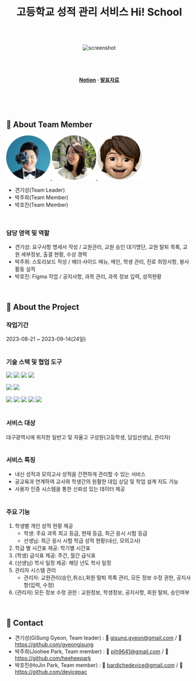 <div align="center">

  <h1>고등학교 성적 관리 서비스 Hi! School</h1>
  <br><br><br>
  
  
<!-- Badges -->
<!-- Screenshots -->

<div align="center"> 
  <img src="assets/1.시안.png" alt="screenshot" />
</div>

<br><br>

<h4>
    <a href="https://heeheepark.notion.site/team_c-c0c5b2a4fe2b4ddab7acde1638bc4e67?pvs=4">Notion</a>
  <span> · </span>
    <a href="https://www.canva.com/design/DAFq6ul3FIQ/FWsmdrQ-RLDoM2DY87YasA/view?utm_content=DAFq6ul3FIQ&utm_campaign=designshare&utm_medium=link&utm_source=publishsharelink">발표자료</a>
  </h4>
</div>

<br /><br><br>

<!-- TechStack -->

## :space_invader: About Team Member


<a href="https://github.com/gyeongisung">
<img src="/src/assets/developer2.png" width="120px" height="120px">
</a>
<a href="https://github.com/heeheepark">
  <img src="/src/assets/developer1.png" width="120px" height="120px"/>
</a>
<a href="https://github.com/devicepac">
<img src="/src/assets/developer3.png" width="120px" height="120px">
</a>

- 견기성(Team Leader)
- 박주희(Team Member)
- 박호진(Team Member)

<br>

### 담당 영역 및 역할

- 견기성: 요구사항 명세서 작성 / 교원관리, 교원 승인 대기명단, 교원 탈퇴 목록, 교원 세부정보, 출결 현황, 수상 경력
- 박주희: 스토리보드 작성 / 헤더·사이드 메뉴, 메인, 학생 관리, 진로 희망사항, 봉사활동 실적
- 박호진: Figma 작업 / 공지사항, 과목 관리, 과목 정보 입력, 성적현황

<br>
<!-- About the Project -->

## :star2: About the Project

### 작업기간

2023-08-21 ~ 2023-09-14(24일)
<br><br>

<!-- Getting Started -->

### 기술 스택 및 협업 도구

<img src="https://img.shields.io/badge/React-61DAFB?style=flat&logo=React&logoColor=white" /> <img src="https://img.shields.io/badge/HTML5-E34F26?style=flat&logo=HTML5&logoColor=white" /> <img src="https://img.shields.io/badge/CSS3-1572B6?style=flat&logo=CSS3&logoColor=white" /> <img src="https://img.shields.io/badge/JavaScript-F7DF1E?style=flat&logo=JavaScript&logoColor=white" /> 

<img src="https://img.shields.io/badge/Styled_component-DB7093?style=flat&logo=styledcomponents&logoColor=white" /> <img src="https://img.shields.io/badge/fontawesome-528DD7?style=flat&logo=fontawesome&logoColor=white" /> 


<img src="https://img.shields.io/badge/GitHub-181717?style=flat&logo=GitHub&logoColor=white" /> <img src="https://img.shields.io/badge/Sourcetree-0052CC?style=flat&logo=Sourcetree&logoColor=white" /> <img src="https://img.shields.io/badge/Slack-4A154B?style=flat&logo=Slack&logoColor=white" /> <img src="https://img.shields.io/badge/Notion-000000?style=flat&logo=Notion&logoColor=white" />  <img src="https://img.shields.io/badge/Figma-F24E1E?style=flat&logo=Figma&logoColor=white" /> 
<br><br>

<!-- Features -->

### 서비스 대상

대구광역시에 위치한 일반고 및 자율고 구성원(고등학생, 담임선생님, 관리자)
  <br><br>

### 서비스 특징

- 내신 성적과 모의고사 성적을 간편하게 관리할 수 있는 서비스
- 공교육과 연계하여 교사와 학생간의 원활한 대입 상담 및 학업 설계 지도 가능
- 사용자 인증 시스템을 통한 신뢰성 있는 데이터 제공
  <br><br>

### 주요 기능
1. 학생별 개인 성적 현황 제공
   - 학생: 주요 과목 최고 등급, 현재 등급, 최근 응시 시험 등급
   - 선생님: 최근 응시 시험 학급 성적 현황(내신, 모의고사)
2. 학급 별 시간표 제공: 학기별 시간표
3. (학생) 급식표 제공: 주간, 월간 급식표
4. (선생님) 학사 일정 제공: 해당 년도 학사 일정
5. 관리자 시스템 관리
   - 관리자: 교원관리(승인,취소),회원 탈퇴 목록 관리, 모든 정보 수정 권한, 공지사항(입력, 수정) 
6. (관리자) 모든 정보 수정 권한 : 교원정보, 학생정보, 공지사항, 회원 탈퇴, 승인여부
  <br>

## :handshake: Contact

- 견기성(GiSung Gyeon, Team leader) : 📨 gisung.gyeon@gmail.com / 🔗 https://github.com/gyeongisung
- 박주희(Joohee Park, Team member) : 📨 pjh9641@gmail.com / 🔗 https://github.com/heeheepark
- 박호진(HoJin Park, Team member) : 📨 bardichedevice@gmail.com / 🔗 https://github.com/devicepac
